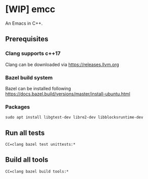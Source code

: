 # [WIP] emcc
An Emacs in C++.

## Prerequisites
### Clang supports c++17
Clang can be downloaded via https://releases.llvm.org

### Bazel build system
Bazel can be installed following https://docs.bazel.build/versions/master/install-ubuntu.html

### Packages
```
sudo apt install libgtest-dev libre2-dev libblocksruntime-dev
```

## Run all tests
```
CC=clang bazel test unittests:*
```

## Build all tools
```
CC=clang bazel build tools:*
```
